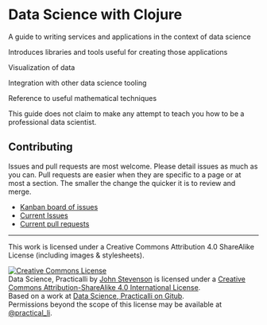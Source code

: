 # Data Science with Clojure

A guide to writing services and applications in the context of data science

Introduces libraries and tools useful for creating those applications

Visualization of data

Integration with other data science tooling

Reference to useful mathematical techniques

This guide does not claim to make any attempt to teach you how to be a professional data scientist.


## Contributing
Issues and pull requests are most welcome.  Please detail issues as much as you can.  Pull requests are easier when they are specific to a page or at most a section.  The smaller the change the quicker it is to review and merge.

* [Kanban board of issues](https://github.com/practicalli/data-science-content/projects/1)
* [Current Issues](https://github.com/practicalli/data-science-content/issues)
* [Current pull requests](https://github.com/practicalli/data-science-content/pulls)


---

This work is licensed under a Creative Commons Attribution 4.0 ShareAlike License (including images & stylesheets).

<a rel="license" href="http://creativecommons.org/licenses/by-sa/4.0/"><img alt="Creative Commons License" style="border-width:0" src="https://i.creativecommons.org/l/by-sa/4.0/88x31.png" /></a><br /><span xmlns:dct="http://purl.org/dc/terms/" property="dct:title">Data Science, Practicalli</span> by <a xmlns:cc="http://creativecommons.org/ns#" href="data-science.practical.li" property="cc:attributionName" rel="cc:attributionURL">John Stevenson</a> is licensed under a <a rel="license" href="http://creativecommons.org/licenses/by-sa/4.0/">Creative Commons Attribution-ShareAlike 4.0 International License</a>.<br />Based on a work at <a xmlns:dct="http://purl.org/dc/terms/" href="https://github.com/practicalli/data-science" rel="dct:source">Data Science, Practicalli on Gitub</a>.<br />Permissions beyond the scope of this license may be available at <a xmlns:cc="http://creativecommons.org/ns#" href="https://twitter.com/practical_li" rel="cc:morePermissions">@practical_li</a>.
